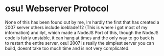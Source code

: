 # osu! Webserver Protocol

None of this has been found out by me, Im hardly the first that has created a 2007 server
others include iceblade112 (This is where i got most of my information) and ilyt, which made a
NodeJS Port of this, though the NodeJS code is fairly unstable, it can hang at times and the only way to go back
is to restart the entire server, osu! 2007 is really the simplest server you can build, doesnt take too much time
and is not very complicated.